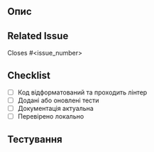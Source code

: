 ## Опис
<!-- що змінено і чому -->

## Related Issue
Closes #<issue_number>

## Checklist
- [ ] Код відформатований та проходить лінтер
- [ ] Додані або оновлені тести
- [ ] Документація актуальна
- [ ] Перевірено локально

## Тестування
<!-- Опишіть, як протестувати зміни (кроки) -->
